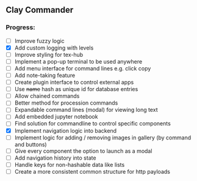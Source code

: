 ## Clay Commander

### Progress:
  - [ ] Improve fuzzy logic
  - [x] Add custom logging with levels
  - [ ] Improve styling for tex-hub
  - [ ] Implement a pop-up terminal to be used anywhere
  - [ ] Add menu interface for command lines e.g. click copy
  - [ ] Add note-taking feature
  - [ ] Create plugin interface to control external apps
  - [ ] Use ~~name~~ hash as unique id for database entries
  - [ ] Allow chained commands
  - [ ] Better method for procession commands
  - [ ] Expandable command lines (modal) for viewing long text
  - [ ] Add embedded jupyter notebook
  - [ ] Find solution for commandline to control specific components
  - [x] Implement navigation logic into backend
  - [ ] Implement logic for adding / removing images in gallery (by command and buttons)
  - [ ] Give every component the option to launch as a modal
  - [ ] Add navigation history into state
  - [ ] Handle keys for non-hashable data like lists
  - [ ] Create a more consistent common structure for http payloads